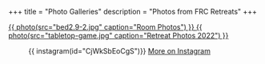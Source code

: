 +++
title = "Photo Galleries"
description = "Photos from FRC Retreats"
+++

<section class="photo-galleries">
<a href="/photos/rooms/">
{{ photo(src="bed2.9-2.jpg" caption="Room Photos") }}
</a>

<a href="/photos/retreats-2022/">
{{ photo(src="tabletop-game.jpg" caption="Retreat Photos 2022") }}
</a>

<figure class="instagram">
{{ instagram(id="CjWkSbEoCgS")}}
<a href="https://www.instagram.com/focusretreat.center">More on Instagram</a>
</figure>
</section>
